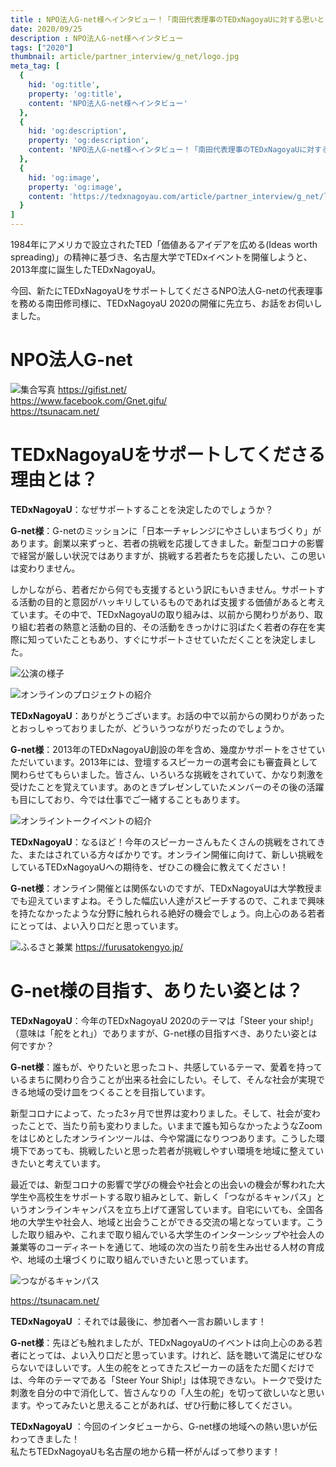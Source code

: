 ```yaml
---
title : NPO法人G-net様へインタビュー！「南田代表理事のTEDxNagoyaUに対する思いとは！？」
date: 2020/09/25
description : NPO法人G-net様へインタビュー
tags: ["2020"]
thumbnail: article/partner_interview/g_net/logo.jpg
meta_tag: [
  {
    hid: 'og:title',
    property: 'og:title',
    content: 'NPO法人G-net様へインタビュー'
  },
  {
    hid: 'og:description',
    property: 'og:description',
    content: 'NPO法人G-net様へインタビュー！「南田代表理事のTEDxNagoyaUに対する思いとは！？」'
  },
  {
    hid: 'og:image',
    property: 'og:image',
    content: 'https://tedxnagoyau.com/article/partner_interview/g_net/logo.jpg'
  }
]
---
```


1984年にアメリカで設立されたTED「価値あるアイデアを広める(Ideas worth spreading)」の精神に基づき、名古屋大学でTEDxイベントを開催しようと、2013年度に誕生したTEDxNagoyaU。

今回、新たにTEDxNagoyaUをサポートしてくださるNPO法人G-netの代表理事を務める南田修司様に、TEDxNagoyaU 2020の開催に先立ち、お話をお伺いしました。

# NPO法人G-net
![集合写真](article/partner_interview/g_net/show_member.jpg)
https://gifist.net/  
https://www.facebook.com/Gnet.gifu/  
https://tsunacam.net/

# TEDxNagoyaUをサポートしてくださる理由とは？
__TEDxNagoyaU__：なぜサポートすることを決定したのでしょうか？

__G-net様__：G-netのミッションに「日本一チャレンジにやさしいまちづくり」があります。創業以来ずっと、若者の挑戦を応援してきました。新型コロナの影響で経営が厳しい状況ではありますが、挑戦する若者たちを応援したい、この思いは変わりません。

しかしながら、若者だから何でも支援するという訳にもいきません。サポートする活動の目的と意図がハッキリしているものであれば支援する価値があると考えています。その中で、TEDxNagoyaUの取り組みは、以前から関わりがあり、取り組む若者の熱意と活動の目的、その活動をきっかけに羽ばたく若者の存在を実際に知っていたこともあり、すぐにサポートさせていただくことを決定しました。

![公演の様子](article/partner_interview/g_net/talking.jpg)

![オンラインのプロジェクトの紹介](article/partner_interview/g_net/kaketasu_project.jpg)

__TEDxNagoyaU__：ありがとうございます。お話の中で以前からの関わりがあったとおっしゃっておりましたが、どういうつながりだったのでしょうか。

__G-net様__：2013年のTEDxNagoyaU創設の年を含め、幾度かサポートをさせていただいています。2013年には、登壇するスピーカーの選考会にも審査員として関わらせてもらいました。皆さん、いろいろな挑戦をされていて、かなり刺激を受けたことを覚えています。あのときプレゼンしていたメンバーのその後の活躍も目にしており、今では仕事でご一緒することもあります。

![オンライントークイベントの紹介](article/partner_interview/g_net/talk_event.jpg)

__TEDxNagoyaU__：なるほど！今年のスピーカーさんもたくさんの挑戦をされてきた、またはされている方々ばかりです。オンライン開催に向けて、新しい挑戦をしているTEDxNagoyaUへの期待を、ぜひこの機会に教えてください！

__G-net様__：オンライン開催とは関係ないのですが、TEDxNagoyaUは大学教授までも迎えていますよね。そうした幅広い人達がスピーチするので、これまで興味を持たなかったような分野に触れられる絶好の機会でしょう。向上心のある若者にとっては、よい入り口だと思っています。

![ふるさと兼業](article/partner_interview/g_net/furusatokengyo.jpg)
https://furusatokengyo.jp/

# G-net様の目指す、ありたい姿とは？
__TEDxNagoyaU__：今年のTEDxNagoyaU 2020のテーマは「Steer your ship!」（意味は「舵をとれ」）でありますが、G-net様の目指すべき、ありたい姿とは何ですか？

__G-net様__：誰もが、やりたいと思ったコト、共感しているテーマ、愛着を持っているまちに関わり合うことが出来る社会にしたい。そして、そんな社会が実現できる地域の受け皿をつくることを目指しています。

新型コロナによって、たった3ヶ月で世界は変わりました。そして、社会が変わったことで、当たり前も変わりました。いままで誰も知らなかったようなZoomをはじめとしたオンラインツールは、今や常識になりつつあります。こうした環境下であっても、挑戦したいと思った若者が挑戦しやすい環境を地域に整えていきたいと考えています。

最近では、新型コロナの影響で学びの機会や社会との出会いの機会が奪われた大学生や高校生をサポートする取り組みとして、新しく「つながるキャンパス」というオンラインキャンパスを立ち上げて運営しています。自宅にいても、全国各地の大学生や社会人、地域と出会うことができる交流の場となっています。こうした取り組みや、これまで取り組んでいる大学生のインターンシップや社会人の兼業等のコーディネートを通じて、地域の次の当たり前を生み出せる人材の育成や、地域の土壌づくりに取り組んでいきたいと思っています。

![つながるキャンパス](article/partner_interview/g_net/tsunacam.jpg)

https://tsunacam.net/

__TEDxNagoyaU__ ：それでは最後に、参加者へ一言お願いします！

__G-net様__：先ほども触れましたが、TEDxNagoyaUのイベントは向上心のある若者にとっては、よい入り口だと思っています。けれど、話を聴いて満足にぜひならないでほしいです。人生の舵をとってきたスピーカーの話をただ聞くだけでは、今年のテーマである「Steer Your Ship!」は体現できない。トークで受けた刺激を自分の中で消化して、皆さんなりの「人生の舵」を切って欲しいなと思います。やってみたいと思えることがあれば、ぜひ行動に移してください。

__TEDxNagoyaU__ ：今回のインタビューから、G-net様の地域への熱い思いが伝わってきました！  
私たちTEDxNagoyaUも名古屋の地から精一杯がんばって参ります！
